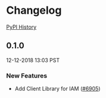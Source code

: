 # Changelog

[PyPI History][1]

[1]: https://pypi.org/project/google-cloud-iam/#history

## 0.1.0

12-12-2018 13:03 PST


### New Features
- Add Client Library for IAM ([#6905](https://github.com/googleapis/google-cloud-python/pull/6905))

